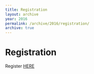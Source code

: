 ```yaml
---
title: Registration
layout: archive
year: 2016
permalink: /archive/2016/registration/
archive: true
---
```

# Registration

Register [HERE](https://www.eventbrite.com/e/bsidesvienna-0x7e0-tickets-28940978245)
